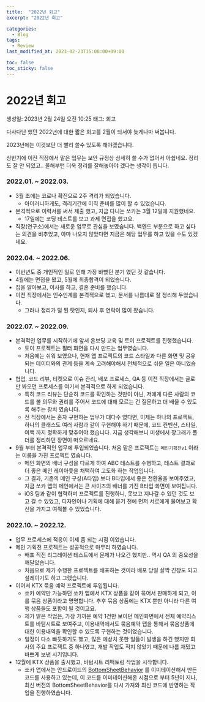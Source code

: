 ```yaml
---
title:  "2022년 회고"
excerpt: "2022년 회고"

categories:
  - Blog
tags:
  - Review
last_modified_at: 2023-02-23T15:00:00+09:00

toc: false
toc_sticky: false
---
```


# 2022년 회고

생성일: 2023년 2월 24일 오전 10:25
태그: 회고

다사다난 했던 2022년에 대한 짧은 회고를 2월이 되서야 늦게나마 써봅니다.

2023년에는 이것보단 더 빨리 쓸수 있도록 해야겠습니다.

상반기에 이전 직장에서 맡은 업무는 보안 규정상 상세히 쓸 수가 없어서 아쉽네요. 정리도 잘 안 되있고.. 올해부턴 더욱 정리를 잘해놓아야 겠다는 생각이 듭니다.

### 2022.01. ~ 2022.03.

- 3월 초에는 코로나 확진으로 2주 격리가 되었습니다.
    - 아이러니하게도, 격리기간에 이직 준비를 많이 할 수 있었습니다.
- 본격적으로 이력서를 써서 제출 했고, 지금 다니는 쏘카는 3월 12일에 지원했네요.
    - 17일에는 코딩 테스트를 보고 과제 면접을 했고요.
- 직장(연구소)에서는 새로운 업무로 관심을 보였습니다. 백엔드 부분으로 하고 싶다는 의견을 비추었고, 아마 나오지 않았다면 지금은 해당 업무를 하고 있을 수도 있겠네요.
 

### 2022.04. ~ 2022.06.

- 이번년도 중 개인적인 일로 인해 가장 바빴던 분기 였던 것 같습니다.
- 4월에는 면접을 봤고, 5월에 최종합격이 되었습니다.
- 집을 알아보고, 이사를 하고, 결혼 준비를 했습니다.
- 이전 직장에서는 인수인계를 본격적으로 했고, 문서를 나름대로 잘 정리해 두었습니다.
    - 그러나 정리가 덜 된 탓인지, 퇴사 후 연락이 많이 왔습니다.

### 2022.07. ~ 2022.09.

- 본격적인 업무를 시작하기에 앞서 온보딩 교육 및 토이 프로젝트를 진행했습니다.
    - 토이 프로젝트는 필터 화면을 다시 만드는 업무였습니다.
    - 처음에는 쉬워 보였으나, 현재 앱 프로젝트의 코드 스타일과 다른 화면 및 공유 되는 데이터와의 관계 등을 계속 고려해야해서 전체적으로 쉬운 일은 아니었습니다.
- 협업, 코드 리뷰, 티켓으로 이슈 관리, 배포 프로세스, QA 등 이전 직장에서는 글로만 봐오던 프로세스를 여기서 본격적으로 하게 되었습니다.
    - 특히 코드 리뷰는 단순히 코드를 확인하는 것만이 아닌, 저에게 다른 사람의 코드를 볼 의무와 권리를 주어서 코드에 대해 모르는 건 질문하고 더 배울 수 있도록 해주는 장치 였습니다.
    - 전 직장에서는 혼자 구현하는 업무가 대다수 였다면, 이제는 하나의 프로젝트, 하나의 클래스도 여러 사람과 같이 구현해야 하기 때문에, 코드 컨벤션, 스타일, 여백 까지 정확하게 맞추어야 했습니다. 지금 생각해보니 미생에서 장그래가 폴더를 정리하던 장면이 떠오르네요.
- 9월 부터 본격적인 업무에 투입되었습니다. 처음 맡은 프로젝트는 `메인기획전v1` 이라는 이름을 가진 프로젝트 였습니다.
    - 메인 화면의 배너 구성을 다르게 하여 ABC 테스트를 수행하고, 테스트 결과로 더 좋은 메인 레이아웃을 채택하여 고도화 하는 작업입니다.
    - 그 결과, 기존의 메인 구성(A타입) 보다 B타입에서 좋은 전환율을 보여주었고, 지금 쏘카 앱의 메인에서는 큰 사이즈의 배너를 가진 B타입 화면이 보여집니다.
    - iOS 팀과 같이 협력하며 프로젝트를 진행하니, 못보고 지나갈 수 있던 것도 보고 갈 수 있었고, 디자인이나 기획에 대해 묻기 전에 먼저 서로에게 물어보고 확신을 가지고 여쭤볼 수 있었습니다.

### 2022.10. ~ 2022.12.

- 업무 프로세스에 적응이 이제 좀 되는 시점 이었습니다.
- 메인 기획전 프로젝트는 성공적으로 마무리 하였습니다.
    - 배포 직전 리그레이션 테스트에서 문제가 나오긴 했지만.. 역시 QA 의 중요성을 깨달았습니다.
    - 처음으로 제가 수행한 프로젝트를 배포하는 것이라 배포 당일 살짝 긴장도 되고 설레이기도 하고 그랬습니다.
- 이어서 KTX 묶음 예약 프로젝트에 투입됩니다.
    - 쏘카 예약만 가능하던 쏘카 앱에서 KTX 상품을 같이 묶어서 판매하게 되고, 이를 묶음 상품이라고 명명합니다. 추후 묶음 상품에는 KTX 뿐만 아니라 다른 여행 상품들도 포함이 될 것이고요.
    - 제가 맡은 작업은, 가장 가까운 예약 1건만 보이던 메인화면에서 전체 예약리스트를 바텀시트로 보여주고, 이용내역에서도 묶음예약 탭을 통해서 묶음상품에 대한 이용내역을 확인할 수 있도록 구현하는 것이었습니다.
    - 일정이 다소 빠듯하기도 했고, 많은 예상치 못한 일들이 발생을 하긴 했지만 회사의 주요 프로젝트 중 하나였고, 개발 작업도 적지 않았기 때문에 나름 재밌고 바쁘게 보낸 시기입니다.
- 12월에 KTX 상품을 출시했고, 바텀시트 리팩토링 작업을 시작합니다.
    - 쏘카 앱에서는 안드로이드의 [BottomSheetBehavior](https://developer.android.com/reference/com/google/android/material/bottomsheet/BottomSheetBehavior) 를 이미테이션해서 만든 코드를 사용하고 있는데, 이 코드를 이미테이션해온 시점으로 부터 5년이 지나, 최신 버전의 BottomSheetBehavior를 다시 가져와 최신 코드에 반영하는 작업을 진행하였습니다.